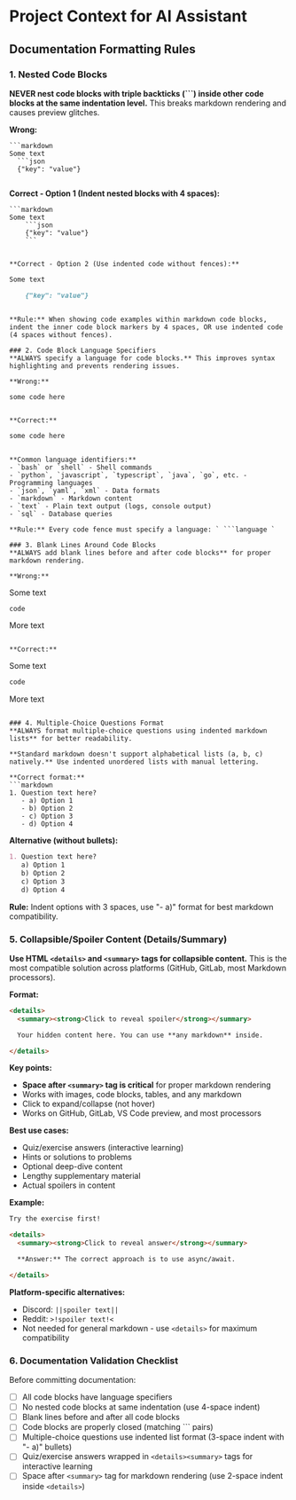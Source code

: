 # Project Context for AI Assistant

## Documentation Formatting Rules

### 1. Nested Code Blocks
**NEVER nest code blocks with triple backticks (```) inside other code blocks at the same indentation level.** This breaks markdown rendering and causes preview glitches.

**Wrong:**
```
```markdown
Some text
  ```json
  {"key": "value"}
  ```
```
```

**Correct - Option 1 (Indent nested blocks with 4 spaces):**
```
```markdown
Some text
    ```json
    {"key": "value"}
    ```
```
```

**Correct - Option 2 (Use indented code without fences):**
```
```markdown
Some text

    {"key": "value"}
```
```

**Rule:** When showing code examples within markdown code blocks, indent the inner code block markers by 4 spaces, OR use indented code (4 spaces without fences).

### 2. Code Block Language Specifiers
**ALWAYS specify a language for code blocks.** This improves syntax highlighting and prevents rendering issues.

**Wrong:**
```
```
some code here
```
```

**Correct:**
```
```python
some code here
```
```

**Common language identifiers:**
- `bash` or `shell` - Shell commands
- `python`, `javascript`, `typescript`, `java`, `go`, etc. - Programming languages
- `json`, `yaml`, `xml` - Data formats
- `markdown` - Markdown content
- `text` - Plain text output (logs, console output)
- `sql` - Database queries

**Rule:** Every code fence must specify a language: ` ```language `

### 3. Blank Lines Around Code Blocks
**ALWAYS add blank lines before and after code blocks** for proper markdown rendering.

**Wrong:**
```
Some text
```python
code
```
More text
```

**Correct:**
```
Some text

```python
code
```

More text
```

### 4. Multiple-Choice Questions Format
**ALWAYS format multiple-choice questions using indented markdown lists** for better readability.

**Standard markdown doesn't support alphabetical lists (a, b, c) natively.** Use indented unordered lists with manual lettering.

**Correct format:**
```markdown
1. Question text here?
   - a) Option 1
   - b) Option 2
   - c) Option 3
   - d) Option 4
```

**Alternative (without bullets):**
```markdown
1. Question text here?
   a) Option 1
   b) Option 2
   c) Option 3
   d) Option 4
```

**Rule:** Indent options with 3 spaces, use "- a)" format for best markdown compatibility.

### 5. Collapsible/Spoiler Content (Details/Summary)
**Use HTML `<details>` and `<summary>` tags for collapsible content.** This is the most compatible solution across platforms (GitHub, GitLab, most Markdown processors).

**Format:**
```html
<details>
  <summary><strong>Click to reveal spoiler</strong></summary>

  Your hidden content here. You can use **any markdown** inside.

</details>
```

**Key points:**
- **Space after `<summary>` tag is critical** for proper markdown rendering
- Works with images, code blocks, tables, and any markdown
- Click to expand/collapse (not hover)
- Works on GitHub, GitLab, VS Code preview, and most processors

**Best use cases:**
- Quiz/exercise answers (interactive learning)
- Hints or solutions to problems
- Optional deep-dive content
- Lengthy supplementary material
- Actual spoilers in content

**Example:**
```markdown
Try the exercise first!

<details>
  <summary><strong>Click to reveal answer</strong></summary>

  **Answer:** The correct approach is to use async/await.

</details>
```

**Platform-specific alternatives:**
- Discord: `||spoiler text||`
- Reddit: `>!spoiler text!<`
- Not needed for general markdown - use `<details>` for maximum compatibility

### 6. Documentation Validation Checklist
Before committing documentation:
- [ ] All code blocks have language specifiers
- [ ] No nested code blocks at same indentation (use 4-space indent)
- [ ] Blank lines before and after all code blocks
- [ ] Code blocks are properly closed (matching ``` pairs)
- [ ] Multiple-choice questions use indented list format (3-space indent with "- a)" bullets)
- [ ] Quiz/exercise answers wrapped in `<details><summary>` tags for interactive learning
- [ ] Space after `<summary>` tag for markdown rendering (use 2-space indent inside `<details>`)
